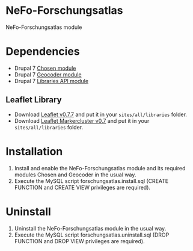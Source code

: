 # NeFo-Forschungsatlas
NeFo-Forschungsatlas module

# Dependencies
* Drupal 7 [Chosen module](https://www.drupal.org/project/chosen)
* Drupal 7 [Geocoder module](https://www.drupal.org/project/geocoder)
* Drupal 7 [Libraries API module](https://www.drupal.org/project/libraries)

## Leaflet Library
* Download [Leaflet v0.7.7](http://leafletjs.com/download.html) and put it in your `sites/all/libraries` folder.
* Download [Leaflet Markercluster v0.7](https://github.com/Leaflet/Leaflet.markercluster/tree/leaflet-0.7) and put it in your `sites/all/libraries` folder.

# Installation
1. Install and enable the NeFo-Forschungsatlas module and its required modules Chosen and Geocoder in the usual way.
2. Execute the MySQL script forschungsatlas.install.sql (CREATE FUNCTION and CREATE VIEW privileges are required).

# Uninstall
1. Uninstall the NeFo-Forschungsatlas module in the usual way.
2. Execute the MySQL script forschungsatlas.uninstall.sql (DROP FUNCTION and DROP VIEW privileges are required).
